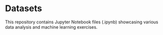 # Datasets
This repository contains Jupyter Notebook files (.ipynb) showcasing various data analysis and machine learning exercises.

